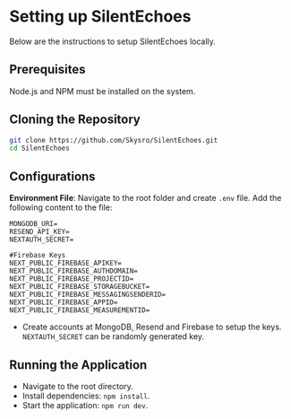 # Setting up SilentEchoes

Below are the instructions to setup SilentEchoes locally.

## Prerequisites

Node.js and NPM must be installed on the system.

## Cloning the Repository

```bash
git clone https://github.com/Skysro/SilentEchoes.git
cd SilentEchoes
```

## Configurations

**Environment File**: Navigate to the root folder and create `.env` file. Add the following content to the file:

    MONGODB_URI=
    RESEND_API_KEY=
    NEXTAUTH_SECRET=

    #Firebase Keys
    NEXT_PUBLIC_FIREBASE_APIKEY=
    NEXT_PUBLIC_FIREBASE_AUTHDOMAIN=
    NEXT_PUBLIC_FIREBASE_PROJECTID=
    NEXT_PUBLIC_FIREBASE_STORAGEBUCKET=
    NEXT_PUBLIC_FIREBASE_MESSAGINGSENDERID=
    NEXT_PUBLIC_FIREBASE_APPID=
    NEXT_PUBLIC_FIREBASE_MEASUREMENTID=
    
 - Create accounts at MongoDB, Resend and Firebase to setup the keys. `NEXTAUTH_SECRET` can be randomly generated key.    

## Running the Application

  - Navigate to the root directory.
  - Install dependencies: `npm install`.
  - Start the application: `npm run dev`.



